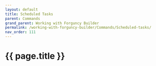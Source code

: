 ```yaml
---
layout: default
title: Scheduled Tasks
parent: Commands
grand_parent: Working with Forguncy Builder
permalink: /working-with-forguncy-builder/Commands/Scheduled-tasks/
nav_order: 111
---
```


# {{ page.title }}


